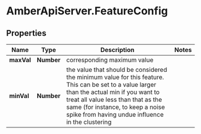 # AmberApiServer.FeatureConfig

## Properties
Name | Type | Description | Notes
------------ | ------------- | ------------- | -------------
**maxVal** | **Number** | corresponding maximum value | 
**minVal** | **Number** | the value that should be considered the minimum value for this feature. This can be set to a value larger than the actual min if you want to treat all value less than that as the same (for instance, to keep a noise spike from having undue influence in the clustering | 
